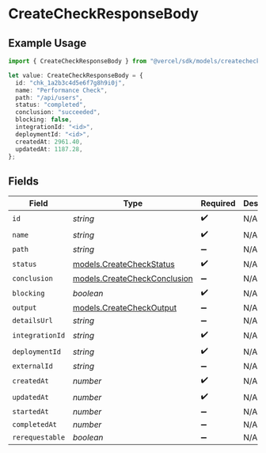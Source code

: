 # CreateCheckResponseBody

## Example Usage

```typescript
import { CreateCheckResponseBody } from "@vercel/sdk/models/createcheckop.js";

let value: CreateCheckResponseBody = {
  id: "chk_1a2b3c4d5e6f7g8h9i0j",
  name: "Performance Check",
  path: "/api/users",
  status: "completed",
  conclusion: "succeeded",
  blocking: false,
  integrationId: "<id>",
  deploymentId: "<id>",
  createdAt: 2961.40,
  updatedAt: 1187.28,
};
```

## Fields

| Field                                                              | Type                                                               | Required                                                           | Description                                                        | Example                                                            |
| ------------------------------------------------------------------ | ------------------------------------------------------------------ | ------------------------------------------------------------------ | ------------------------------------------------------------------ | ------------------------------------------------------------------ |
| `id`                                                               | *string*                                                           | :heavy_check_mark:                                                 | N/A                                                                | chk_1a2b3c4d5e6f7g8h9i0j                                           |
| `name`                                                             | *string*                                                           | :heavy_check_mark:                                                 | N/A                                                                | Performance Check                                                  |
| `path`                                                             | *string*                                                           | :heavy_minus_sign:                                                 | N/A                                                                | /api/users                                                         |
| `status`                                                           | [models.CreateCheckStatus](../models/createcheckstatus.md)         | :heavy_check_mark:                                                 | N/A                                                                | completed                                                          |
| `conclusion`                                                       | [models.CreateCheckConclusion](../models/createcheckconclusion.md) | :heavy_minus_sign:                                                 | N/A                                                                | succeeded                                                          |
| `blocking`                                                         | *boolean*                                                          | :heavy_check_mark:                                                 | N/A                                                                |                                                                    |
| `output`                                                           | [models.CreateCheckOutput](../models/createcheckoutput.md)         | :heavy_minus_sign:                                                 | N/A                                                                |                                                                    |
| `detailsUrl`                                                       | *string*                                                           | :heavy_minus_sign:                                                 | N/A                                                                |                                                                    |
| `integrationId`                                                    | *string*                                                           | :heavy_check_mark:                                                 | N/A                                                                |                                                                    |
| `deploymentId`                                                     | *string*                                                           | :heavy_check_mark:                                                 | N/A                                                                |                                                                    |
| `externalId`                                                       | *string*                                                           | :heavy_minus_sign:                                                 | N/A                                                                |                                                                    |
| `createdAt`                                                        | *number*                                                           | :heavy_check_mark:                                                 | N/A                                                                |                                                                    |
| `updatedAt`                                                        | *number*                                                           | :heavy_check_mark:                                                 | N/A                                                                |                                                                    |
| `startedAt`                                                        | *number*                                                           | :heavy_minus_sign:                                                 | N/A                                                                |                                                                    |
| `completedAt`                                                      | *number*                                                           | :heavy_minus_sign:                                                 | N/A                                                                |                                                                    |
| `rerequestable`                                                    | *boolean*                                                          | :heavy_minus_sign:                                                 | N/A                                                                |                                                                    |